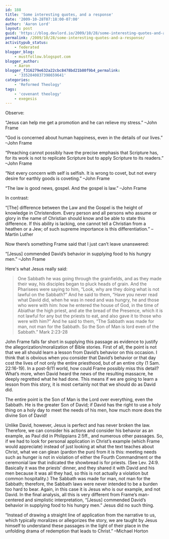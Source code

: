 ```yaml
---
id: 188
title: 'Some interesting quotes, and a response'
date: '2009-10-28T07:18:00-07:00'
author: 'Aaron Lord'
layout: post
guid: 'https://blog.devlord.io/2009/10/28/some-interesting-quotes-and-a-response/'
permalink: /2009/10/28/some-interesting-quotes-and-a-response/
activitypub_status:
    - federated
blogger_blog:
    - mustfollow.blogspot.com
blogger_author:
    - Aaron
blogger_f316279e632a22cbc8478bd21b80f9b4_permalink:
    - '3352840837398659641'
categories:
    - 'Reformed Theology'
tags:
    - 'covenant theology'
    - exegesis
---
```


Observe:

“Jesus can help me get a promotion and he can relieve my stress.” –John Frame

“God is concerned about human happiness, even in the details of our lives.” –John Frame

“Preaching cannot possibly have the precise emphasis that Scripture has, for its work is not to replicate Scripture but to apply Scripture to its readers.” –John Frame

“Not every concern with self is selfish. It is wrong to covet, but not every desire for earthly goods is coveting.” –John Frame

“The law is good news, gospel. And the gospel is law.” –John Frame

In contrast:

“[The] difference between the Law and the Gospel is the height of knowledge in Christendom. Every person and all persons who assume or glory in the name of Christian should know and be able to state this difference. If this ability is lacking, one cannot tell a Christian from a heathen or a Jew; of such supreme importance is this differentiation.” –Martin Luther

Now there’s something Frame said that I just can’t leave unanswered:

“[Jesus] commended David’s behavior in supplying food to his hungry men.” –John Frame

Here's what Jesus really said:
<blockquote>One Sabbath he was going through the grainfields, and as they made their way, his disciples began to pluck heads of grain. And the Pharisees were saying to him, “Look, why are they doing what is not lawful on the Sabbath?” And he said to them, “Have you never read what David did, when he was in need and was hungry, he and those who were with him: how he entered the house of God, in the time of Abiathar the high priest, and ate the bread of the Presence, which it is not lawful for any but the priests to eat, and also gave it to those who were with him?” And he said to them, “The Sabbath was made for man, not man for the Sabbath. So the Son of Man is lord even of the Sabbath.” Mark 2:23-28</blockquote>
John Frame falls far short in supplying this passage as evidence to justify the allegorization/moralization of Bible stories. First of all, the point is not that we all should learn a lesson from David’s behavior on this occasion. I think that is obvious when you consider that David’s behavior or that day cost the lives of not only the entire priesthood, but of an entire city (1 Sam. 22:16-19). In a post-9/11 world, how could Frame possibly miss this detail? What’s more, when David heard the news of the resulting massacre, he deeply regretted what he had done. This means if we are going to learn a lesson from this story, it is most certainly not that we should do as David did.

The entire point is the Son of Man is the Lord over everything, even the Sabbath. He is the greater Son of David; if David has the right to use a holy thing on a holy day to meet the needs of his men, how much more does the divine Son of David!

Unlike David, however, Jesus is perfect and has never broken the law. Therefore, we can consider his actions and consider his behavior as an example, as Paul did in Philippians 2:5ff., and numerous other passages. So, if we had to look for personal application in Christ’s example (which Frame would appreciate) instead of just looking at what the text teaches about Christ, what we can glean (pardon the pun) from it is this: meeting needs such as hunger is not in violation of either the Fourth Commandment or the ceremonial law that indicated the showbread is for priests. (See Lev. 24:9. Basically it was the priests’ dinner, and they shared it with David and his men because it was all they had, so this is not actually a violation but common hospitality.) The Sabbath was made for man, not man for the Sabbath; therefore, the Sabbath laws were never intended to be a burden too hard to bear. Again, in this case it is Jesus who is our example, and not David. In the final analysis, all this is very different from Frame’s man-centered and simplistic interpretation, “[Jesus] commended David’s behavior in supplying food to his hungry men.” Jesus did no such thing.

“Instead of drawing a straight line of application from the narrative to us, which typically moralizes or allegorizes the story, we are taught by Jesus himself to understand these passages in the light of their place in the unfolding drama of redemption that leads to Christ.” –Michael Horton
<div class="blogger-post-footer"><img alt="" width="1" height="1" /></div>